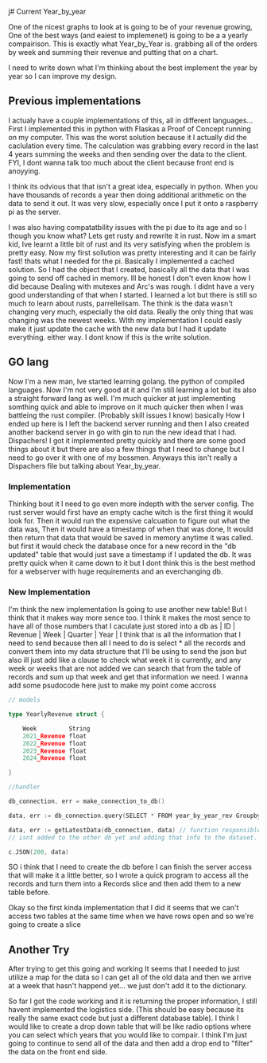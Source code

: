 j# Current Year_by_year

One of the nicest graphs to look at is going to be of your revenue growing, One of the best ways (and eaiest to implemenet) is going to be a a yearly compairison. This is exactly what Year_by_Year is. grabbing all of the orders by week and summing their revenue and putting that on a chart.

I need to write down what I'm thinking about the best implement the year by year so I can improve my design.


## Previous implementations

I actualy have a couple implementations of this, all in different languages... First I implemented this in python with Flaskas a Proof of Concept running on my computer. This was the worst solution because it I actually did the caclulation every time. The calculation was grabbing every record in the last 4 years summing the weeks and then sending over the data to the client. FYI, I dont wanna talk too much about the client because front end is anoyying. 

I think its odvious that that isn't a great idea, especially in python. When you have thousands of records a year then doing additional arithmetic on the data to send it out. It was very slow, especially once I put it onto a raspberry pi as the server. 

I was also having compatatbility issues with the pi due to its age and so I though you know what? Lets get rusty and rewrite it in rust. Now im a smart kid, Ive learnt a little bit of rust and its very satisfying when the problem is pretty easy. Now my first sollution was pretty interesting and it can be fairly fast! thats what I needed for the pi. Basically I implemented a cached solution. So I had the object that I created, basically all the data that I was going to send off cached in memory. Ill be honest I don't even know how I did because Dealing with mutexes and Arc's was rough. I didnt have a very good understanding of that when I started. I learned a lot but there is still so much to learn about rusts, parrellelisam. The think is the data wasn't changing very much, especially the old data. Really the only thing that was changing was the newest weeks. WIth my implementation I could easly make it just update the cache with the new data but I had it update everything. either way. I dont know if this is the write solution.

## GO lang

Now I'm a new man, Ive started learning golang. the python of compiled languages. Now I'm not very good at it and I'm still learning a lot but its also a straight forward lang as well. I'm much quicker at just implementing somthing quick and able to improve on it much quicker then when I was battleing the rust compiler. (Probably skill issues I know) basically How I ended up here is I left the backend server running and then I also created another backend server in go with gin to run the new idead that I had. Dispachers! I got it implemented pretty quickly and there are some good things about it but there are also a few things that I need to change but I need to go over it with one of my bossmen. Anyways this isn't really a Dispachers file but talking about Year_by_year.

### Implementation

Thinking bout it I need to go even more indepth with the server config. The rust server would first have an empty cache witch is the first thing it would look for. Then it would run the expensive calcuation to figure out what the data was, Then it would have a timestamp of when that was done, It would then return that data that would be saved in memory anytime it was called. but first it would check the database once for a new record in the "db updated" table that would just save a timestamp if I updated the db. It was pretty quick when it came down to it but I dont think this is the best method for a webserver with huge requirements and an everchanging db.

### New Implementation

I'm think the new implementation Is going to use another new table! But I think that it makes way more sence too. I think it makes the most sence to have all of those numbers that I caculate just stored into a db as | ID | Revenue | Week | Quarter | Year | I think that is all the information that I need to send because then all I need to do is select * all the records and convert them into my data structure that I'll be using to send the json but also ill just add like a clause to check what week it is currently, and any week or weeks that are not added we can search that from the table of records and sum up that week and get that information we need. I wanna add some psudocode here just to make my point come accross

```go
// models

type YearlyRevenue struct {

    Week         String
    2021_Revenue float
    2022_Revenue float
    2023_Revenue float
    2024_Revenue float

}

```

```go
//handler

db_connection, err = make_connection_to_db()

data, err := db_connection.query(SELECT * FROM year_by_year_rev Groupby Week) // should return 3 or 4 records for each week

data, err := getLatestData(db_connection, data) // function responsible for getting the newest data 
// isnt added to the other db yet and adding that info to the dataset.

c.JSON(200, data)
```
SO i think that I need to create the db before I can finish the server access that will make it a little better, so I wrote a quick program to access all the records and turn them into a Records slice and then add them to a new table before.

Okay so the first kinda implementation that I did it seems that we can't access two tables at the same time when we have rows open and so we're going to create a slice

## Another Try

After trying to get this going and working It seems that I needed to just utilize a map for the data so I can get all of the old data and then we arrive at a week that hasn't happend yet... we just don't add it to the dictionary. 

So far I got the code working and it is returning the proper information, I still havent implemented the logistics side. (This should be easy because its really the same exact code but just a different database table). I think I would like to create a drop down table that will be like radio options where you can select which years that you would like to compair. I think I'm just going to continue to send all of the data and then add a drop end to "filter" the data on the front end side.
